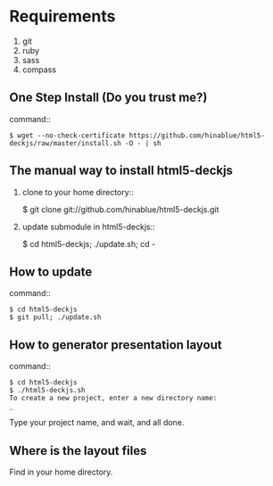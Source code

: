 Requirements
============

1. git
2. ruby
3. sass
4. compass

One Step Install (Do you trust me?)
------------------------------------
command::

    $ wget --no-check-certificate https://github.com/hinablue/html5-deckjs/raw/master/install.sh -O - | sh

The manual way to install html5-deckjs
----------------------------------
1. clone to your home directory::

    $ git clone git://github.com/hinablue/html5-deckjs.git

2. update submodule in html5-deckjs::

    $ cd html5-deckjs; ./update.sh; cd -

How to update
-------------
command::

    $ cd html5-deckjs
    $ git pull; ./update.sh

How to generator presentation layout
------------------------------------
command::

    $ cd html5-deckjs
    $ ./html5-deckjs.sh
    To create a new project, enter a new directory name:
    _

Type your project name, and wait, and all done.

Where is the layout files
-------------------------
Find in your home directory.
